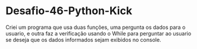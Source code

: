 ﻿# Desafio-46-Python-Kick
 Criei um programa que usa duas funções, uma pergunta os dados para o usuario, e outra faz a verificação usando o While para perguntar ao usuario se deseja que os dados informados sejam exibidos no console.
